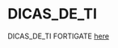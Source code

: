 # DICAS_DE_TI
DICAS_DE_TI
FORTIGATE [here](https://github.com/piresand/DICAS_DE_TI/tree/main/FIREWALL/FORTIGATE)